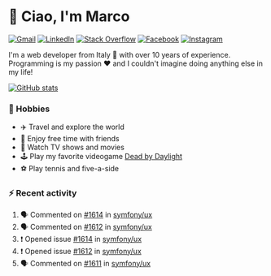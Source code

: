 # 👋 Ciao, I'm Marco

[![Gmail](https://img.shields.io/badge/Gmail-%23BB001B?style=flat-square&logo=gmail&logoColor=white)](mailto:gremo1982@gmail.com)
[![LinkedIn](https://img.shields.io/badge/LinkedIn-%230e76a8?style=flat-square&logo=linkedin)](https://www.linkedin.com/in/marco-polichetti)
[![Stack Overflow](https://img.shields.io/stackexchange/stackoverflow/r/220180?style=flat&logo=stackoverflow&label=Stack%20Overflow&color=%23F47F24)](https://stackoverflow.com/users/220180)
[![Facebook](https://img.shields.io/badge/-Facebook-%234267B2?style=flat-square&logo=facebook&logoColor=white)](https://www.facebook.com/marco.poliketti)
[![Instagram](https://img.shields.io/badge/-Instagram-%23C13584?style=flat-square&logo=instagram&logoColor=white)](https://www.instagram.com/marco.gremo)

I'm a web developer from Italy 🍕 with over 10 years of experience. Programming is my passion ❤️ and I couldn't imagine doing anything else in my life!

[![GitHub stats](https://github-readme-stats.vercel.app/api?username=gremo&show_icons=true&rank_icon=github&theme=transparent)](https://github.com/anuraghazra/github-readme-stats)

### 📅 Hobbies

- ✈️ Travel and explore the world
- 🍻 Enjoy free time with friends
- 🎥 Watch TV shows and movies
- 🕹️ Play my favorite videogame [Dead by Daylight](https://deadbydaylight.com)
- ⚽ Play tennis and five-a-side

### ⚡ Recent activity

<!--START_SECTION:activity-->
1. 🗣 Commented on [#1614](https://github.com/symfony/ux/issues/1614#issuecomment-1992344539) in [symfony/ux](https://github.com/symfony/ux)
2. 🗣 Commented on [#1612](https://github.com/symfony/ux/issues/1612#issuecomment-1992337767) in [symfony/ux](https://github.com/symfony/ux)
3. ❗ Opened issue [#1614](https://github.com/symfony/ux/issues/1614) in [symfony/ux](https://github.com/symfony/ux)
4. ❗ Opened issue [#1612](https://github.com/symfony/ux/issues/1612) in [symfony/ux](https://github.com/symfony/ux)
5. 🗣 Commented on [#1611](https://github.com/symfony/ux/issues/1611#issuecomment-1991141982) in [symfony/ux](https://github.com/symfony/ux)
<!--END_SECTION:activity-->

